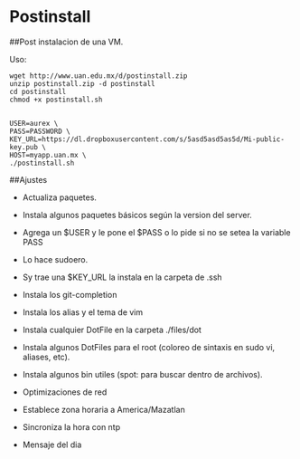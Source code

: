 # Postinstall
##Post instalacion de una VM.

Uso:
```
wget http://www.uan.edu.mx/d/postinstall.zip
unzip postinstall.zip -d postinstall
cd postinstall
chmod +x postinstall.sh


USER=aurex \
PASS=PASSWORD \
KEY_URL=https://dl.dropboxusercontent.com/s/5asd5asd5as5d/Mi-public-key.pub \
HOST=myapp.uan.mx \
./postinstall.sh
```

##Ajustes
- Actualiza paquetes.
- Instala algunos paquetes básicos según la version del server.

- Agrega un \$USER y le pone el \$PASS o lo pide si no se setea la variable PASS
- Lo hace sudoero.
- Sy trae una \$KEY_URL la instala en la carpeta de .ssh
- Instala los git-completion
- Instala los alias y el tema de vim
- Instala cualquier DotFile en la carpeta ./files/dot
- Instala algunos DotFiles para el root (coloreo de sintaxis en sudo vi, aliases, etc).
- Instala algunos bin utiles (spot: para buscar dentro de archivos).

- Optimizaciones de red

- Establece zona horaria a America/Mazatlan
- Sincroniza la hora con ntp
- Mensaje del dia